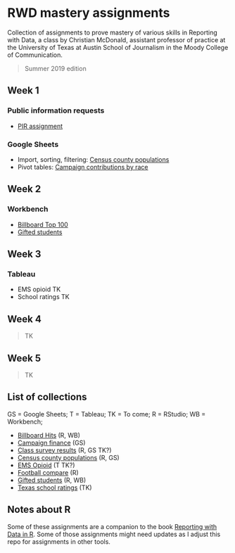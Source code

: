 # RWD mastery assignments

Collection of assignments to prove mastery of various skills in Reporting with Data, a class by Christian McDonald, assistant professor of practice at the University of Texas at Austin School of Journalism in the Moody College of Communication.

> Summer 2019 edition

## Week 1

### Public information requests

- [PIR assignment](pir)

### Google Sheets

- Import, sorting, filtering: [Census county populations](census-county-populations/rubric-gs.md)
- Pivot tables: [Campaign contributions by race](campaign-finance/rubric-gs.md)

## Week 2

### Workbench

- [Billboard Top 100](billboard-hits/rubric-wb.md)
- [Gifted students](gifted-students/rubric-wb.md)

## Week 3

### Tableau

- EMS opioid TK
- School ratings TK

## Week 4

> TK

## Week 5

> TK

## List of collections

GS = Google Sheets; T = Tableau; TK = To come; R = RStudio; WB = Workbench; 

- [Billboard Hits](billboard-hits) (R, WB)
- [Campaign finance](campaign-finance) (GS)
- [Class survey results](survey-results) (R, GS TK?)
- [Census county populations](census-county-populations) (R, GS)
- [EMS Opioid](ems-opioid) (T TK?)
- [Football compare](football-compare) (R)
- [Gifted students](gifted-students) (R, WB)
- [Texas school ratings](school-ratings) (TK)

## Notes about R

Some of these assignments are a companion to the book [Reporting with Data in R](https://utdata.github.io/rwd-r-reporting-with-data/). Some of those assignments might need updates as I adjust this repo for assignments in other tools.
